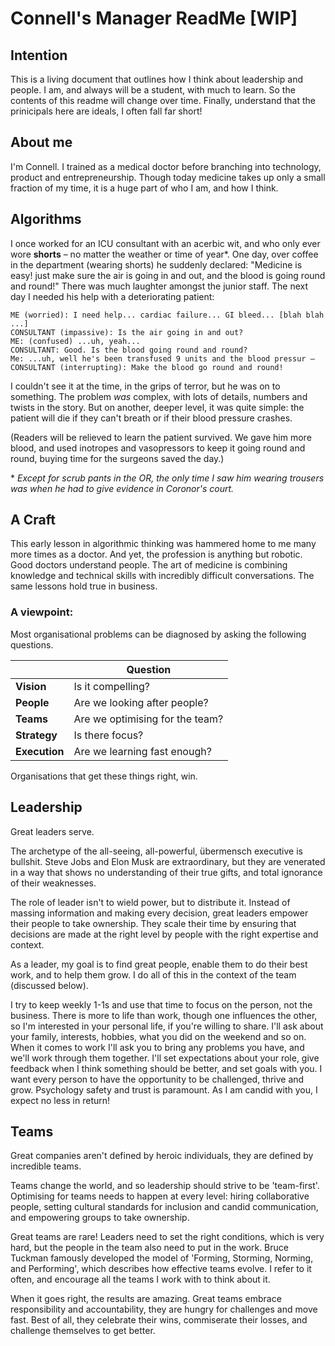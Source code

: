 # Connell's Manager ReadMe [WIP]


## Intention
This is a living document that outlines how I think about leadership and people. I am, and always will be a student, with much to learn. So the contents of this readme will change over time. Finally, understand that the prinicipals here are ideals, I often fall far short!



## About me
I'm Connell. I trained as a medical doctor before branching into technology, product and entrepreneurship. Though today medicine takes up only a small fraction of my time, it is a huge part of who I am, and how I think. 


## Algorithms

I once worked for an ICU consultant with an acerbic wit, and who only ever wore __shorts__ – no matter the weather or time of year*. One day, over coffee in the department (wearing shorts) he suddenly declared: "Medicine is easy! just make sure the air is going in and out, and the blood is going round and round!" There was much laughter amongst the junior staff. The next day I needed his help with a deteriorating patient:


```
ME (worried): I need help... cardiac failure... GI bleed... [blah blah ...]
CONSULTANT (impassive): Is the air going in and out?
ME: (confused) ...uh, yeah...
CONSULTANT: Good. Is the blood going round and round?
Me: ...uh, well he's been transfused 9 units and the blood pressur –
CONSULTANT (interrupting): Make the blood go round and round!
```


I couldn't see it at the time, in the grips of terror, but he was on to something. The problem *was* complex, with lots of details, numbers and twists in the story. But on another, deeper level, it was quite simple: the patient will die if they can't breath or if their blood pressure crashes. 

(Readers will be relieved to learn the patient survived. We gave him more blood, and used inotropes and vasopressors to keep it going round and round, buying time for the surgeons saved the day.)


\* *Except for scrub pants in the OR, the only time I saw him wearing trousers was when he had to give evidence in Coronor's court.*




## A Craft

This early lesson in algorithmic thinking was hammered home to me many more times as a doctor. And yet, the profession is anything but robotic. Good doctors understand people. The art of medicine is combining knowledge and technical skills with incredibly difficult conversations. The same lessons hold true in business. 



### A viewpoint:
Most organisational problems can be diagnosed by asking the following questions.


|               | Question                        |
| --------------|---------------------------------|
| __Vision__    | Is it compelling?               |
| __People__    | Are we looking after people?    |
| __Teams__     | Are we optimising for the team? |
| __Strategy__  | Is there focus?                 |
| __Execution__ | Are we learning fast enough?    |




Organisations that get these things right, win.  



## Leadership
Great leaders serve.

The archetype of the all-seeing, all-powerful, übermensch executive is bullshit. Steve Jobs and Elon Musk are extraordinary, but they are venerated in a way that shows no understanding of their true gifts, and total ignorance of their weaknesses. 

The role of leader isn't to wield power, but to distribute it. Instead of massing information and making every decision, great leaders empower their people to take ownership. They scale their time by ensuring that decisions are made at the right level by people with the right expertise and context.

As a leader, my goal is to find great people, enable them to do their best work, and to help them grow. I do all of this in the context of the team (discussed below).

I try to keep weekly 1-1s and use that time to focus on the person, not the business. There is more to life than work, though one influences the other, so I'm interested in your personal life, if you're willing to share. I'll ask about your family, interests, hobbies, what you did on the weekend and so on. When it comes to work I'll ask you to bring any problems you have, and we'll work through them together. I'll set expectations about your role, give feedback when I think something should be better, and set goals with you. I want every person to have the opportunity to be challenged, thrive and grow. Psychology safety and trust is paramount. As I am candid with you, I expect no less in return!


## Teams
Great companies aren't defined by heroic individuals, they are defined by incredible teams. 

Teams change the world, and so leadership should strive to be 'team-first'. Optimising for teams needs to happen at every level: hiring collaborative people, setting cultural standards for inclusion and candid communication, and empowering groups to take ownership.

Great teams are rare! Leaders need to set the right conditions, which is very hard, but the people in the team also need to put in the work. Bruce Tuckman famously developed the model of 'Forming, Storming, Norming, and Performing', which describes how effective teams evolve. I refer to it often, and encourage all the teams I work with to think about it.

When it goes right, the results are amazing. Great teams embrace responsibility and accountability, they are hungry for challenges and move fast. Best of all, they celebrate their wins, commiserate their losses, and challenge themselves to get better.




